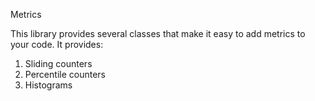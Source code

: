 
Metrics

This library provides several classes that make it easy to add metrics to your code. It provides:

1. Sliding counters
2. Percentile counters
3. Histograms

